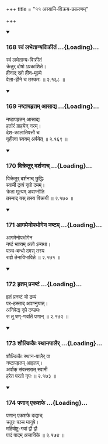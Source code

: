 +++
title = "११ अस्वामि-विक्रय-प्रकरणम्"

+++

<div class="js_include" includetitle="true" newlevelforh1="3" unfilled url="/kalpAntaram/smRtiH/yAjJNavalkyaH/mUlam/02_vyavahAraH/11_asvAmi-vikraya-prakaraNam/168_svaM_labhetAnyavikrItaM.md">
<details open><summary><h3>168 स्वं लभेतान्यविक्रीतं ...{Loading}...</h3></summary>

स्वं लभेतान्य-विक्रीतं  
क्रेतुर् दोषो ऽप्रकाशिते।  
हीनाद् रहो हीन-मूल्ये  
वेला-हीने च तस्करः  ॥ २.१६८ ॥
</details>
</div>
<div class="js_include" includetitle="true" newlevelforh1="3" unfilled url="/kalpAntaram/smRtiH/yAjJNavalkyaH/mUlam/02_vyavahAraH/11_asvAmi-vikraya-prakaraNam/169_naShTApahRtam_AsAdya.md">
<details open><summary><h3>169 नष्टापहृतम् आसाद्य ...{Loading}...</h3></summary>

नष्टापहृतम् आसाद्य  
हर्तारं ग्राहयेन् नरम्।  
देश-कालातिपत्तौ च  
गृहीत्वा स्वयम् अर्पयेत्  ॥ २.१६९ ॥
</details>
</div>
<div class="js_include" includetitle="true" newlevelforh1="3" unfilled url="/kalpAntaram/smRtiH/yAjJNavalkyaH/mUlam/02_vyavahAraH/11_asvAmi-vikraya-prakaraNam/170_vikretur_darshanAch.md">
<details open><summary><h3>170 विक्रेतुर् दर्शनाच् ...{Loading}...</h3></summary>

विक्रेतुर् दर्शनाच् छुद्धिः  
स्वामी द्रव्यं नृपो दमम्।  
क्रेता मूल्यम् अवाप्नोति  
तस्माद् यस् तस्य विक्रयी  ॥ २.१७० ॥
</details>
</div>
<div class="js_include" includetitle="true" newlevelforh1="3" unfilled url="/kalpAntaram/smRtiH/yAjJNavalkyaH/mUlam/02_vyavahAraH/11_asvAmi-vikraya-prakaraNam/171_Agamenopabhogena_naShTam.md">
<details open><summary><h3>171 आगमेनोपभोगेन नष्टम् ...{Loading}...</h3></summary>

आगमेनोपभोगेन  
नष्टं भाव्यम् अतो ऽन्यथा।  
पञ्च-बन्धो दमस् तस्य  
राज्ञे तेनाविभाविते  ॥ २.१७१ ॥
</details>
</div>
<div class="js_include" includetitle="true" newlevelforh1="3" unfilled url="/kalpAntaram/smRtiH/yAjJNavalkyaH/mUlam/02_vyavahAraH/11_asvAmi-vikraya-prakaraNam/172_hRtam_pranaShTaM.md">
<details open><summary><h3>172 हृतम् प्रनष्टं ...{Loading}...</h3></summary>

हृतं प्रनष्टं यो द्रव्यं  
पर-हस्ताद् अवाप्नुयात्।  
अनिवेद्य नृपे दण्ड्यः  
स तु षण्-णवतिं पणान्  ॥ २.१७२ ॥
</details>
</div>
<div class="js_include" includetitle="true" newlevelforh1="3" unfilled url="/kalpAntaram/smRtiH/yAjJNavalkyaH/mUlam/02_vyavahAraH/11_asvAmi-vikraya-prakaraNam/173_shaulkikaiH_sthAnapAlair.md">
<details open><summary><h3>173 शौल्किकैः स्थानपालैर् ...{Loading}...</h3></summary>

शौल्किकैः स्थान-पालैर् वा  
नष्टापहृतम् आहृतम्।  
अर्वाक् संवत्सरात् स्वामी  
हरेत परतो नृपः  ॥ २.१७३ ॥
</details>
</div>
<div class="js_include" includetitle="true" newlevelforh1="3" unfilled url="/kalpAntaram/smRtiH/yAjJNavalkyaH/mUlam/02_vyavahAraH/11_asvAmi-vikraya-prakaraNam/174_paNAn_ekashaphe.md">
<details open><summary><h3>174 पणान् एकशफे ...{Loading}...</h3></summary>

पणान् एकशफे दद्याच्  
चतुरः पञ्च मानुषे।  
महिषोष्ट्र-गवां द्वौ द्वौ  
पादं पादम् अजाविके  ॥ २.१७४ ॥
</details>
</div>
